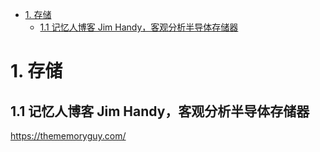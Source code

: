 - [1. 存储](#1-存储)
  - [1.1 记忆人博客 Jim Handy，客观分析半导体存储器](#11-记忆人博客-jim-handy客观分析半导体存储器)


# 1. 存储
## 1.1 记忆人博客 Jim Handy，客观分析半导体存储器
https://thememoryguy.com/